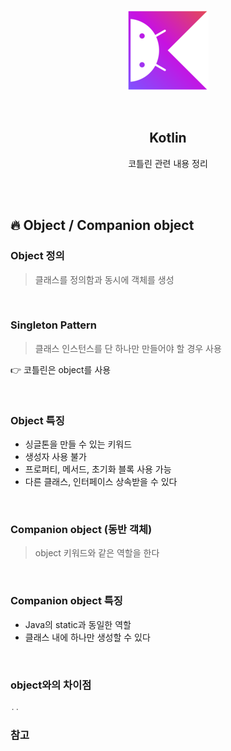 <div align="center">
  <p>
    <img src="../README.assets/kotlin-hero.png">
  </p>
  <br>
  <h2>Kotlin</h2>
  <p>코틀린 관련 내용 정리</p>
  <br>
  <br>
</div>

## 🔥 Object / Companion object

### Object 정의

> 클래스를 정의함과 동시에 객체를 생성
>

<br>

### Singleton Pattern

> 클래스 인스턴스를 단 하나만 만들어야 할 경우 사용

👉 코틀린은 object를 사용

<br>

### Object 특징

- 싱글톤을 만들 수 있는 키워드
- 생성자 사용 불가
- 프로퍼티, 메서드, 초기화 블록 사용 가능
- 다른 클래스, 인터페이스 상속받을 수 있다

<br>

### Companion object (동반 객체)

> object 키워드와 같은 역할을 한다
>

<br>

### Companion object 특징

- Java의 static과 동일한 역할
- 클래스 내에 하나만 생성할 수 있다

<br>

### object와의 차이점

```kotlin
..
```

### 참고





